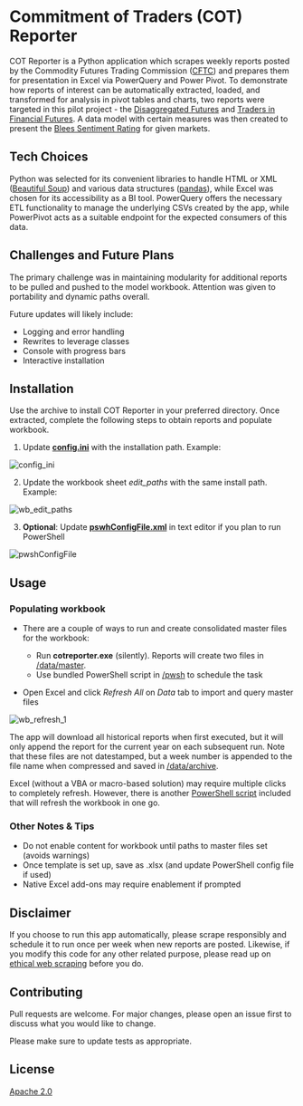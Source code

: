 # Commitment of Traders (COT) Reporter

COT Reporter is a Python application which scrapes weekly reports posted by the Commodity Futures Trading Commission ([CFTC](https://www.cftc.gov/MarketReports/CommitmentsofTraders/index.htm)) and prepares them for presentation in Excel via PowerQuery and Power Pivot. To demonstrate how reports of interest can be automatically extracted, loaded, and transformed for analysis in pivot tables and charts, two reports were targeted in this pilot project - the [Disaggregated Futures](https://www.cftc.gov/MarketReports/CommitmentsofTraders/HistoricalCompressed/index.htm) and [Traders in Financial Futures](https://www.cftc.gov/MarketReports/CommitmentsofTraders/HistoricalCompressed/index.htm). A data model with certain measures was then created to present the [Blees Sentiment Rating](https://bit.ly/3S76uMm) for given markets.

## Tech Choices
Python was selected for its convenient libraries to handle HTML or XML ([Beautiful Soup](https://pypi.org/project/beautifulsoup4/)) and various data structures ([pandas](https://pandas.pydata.org/)), while Excel was chosen for its accessibility as a BI tool. PowerQuery offers the necessary ETL functionality to manage the underlying CSVs created by the app, while PowerPivot acts as a suitable endpoint for the expected consumers of this data.

## Challenges and Future Plans
The primary challenge was in maintaining modularity for additional reports to be pulled and pushed to the model workbook. Attention was given to portability and dynamic paths overall.

Future updates will likely include:

- Logging and error handling
- Rewrites to leverage classes
- Console with progress bars
- Interactive installation

## Installation

Use the archive to install COT Reporter in your preferred directory. Once extracted, complete the following steps to obtain reports and populate workbook.

1. Update [**config.ini**](/src/config.ini) with the installation path. Example:

![config_ini](https://user-images.githubusercontent.com/8696078/192114851-a6f95e7a-b4f7-4ec6-9713-b9732421ba1f.png)


2. Update the workbook sheet *edit_paths* with the same install path. Example:

![wb_edit_paths](https://user-images.githubusercontent.com/8696078/192114117-0b79624b-ca31-4abb-b13b-93b2c0ab92cb.png)

3. **Optional**: Update [**pswhConfigFile.xml**](/pwsh/pwshConfigFile.xml) in text editor if you plan to run PowerShell

![pwshConfigFile](https://user-images.githubusercontent.com/8696078/192114203-10366b3e-0872-473f-8d95-37cf5eea0080.png)

## Usage
### Populating workbook
* There are a couple of ways to run and create consolidated master files for the workbook:
    * Run **cotreporter.exe** (silently). Reports will create two files in [/data/master](/data/master).
    * Use bundled PowerShell script in [/pwsh](/pwsh) to schedule the task

* Open Excel and click *Refresh All* on *Data* tab to import and query master files

![wb_refresh_1](https://user-images.githubusercontent.com/8696078/192114676-0cb650ae-4039-45e9-a129-1aeea4da70ed.png)

The app will download all historical reports when first executed, but it will only append the report for the current year on each subsequent run. Note that these files are not datestamped, but a week number is appended to the file name when compressed and saved in [/data/archive](/data/archive).

Excel (without a VBA or macro-based solution) may require multiple clicks to completely refresh. However, there is another [PowerShell script](/pwsh/refreshExcel.ps1) included that will refresh the workbook in one go.

### Other Notes & Tips

* Do not enable content for workbook until paths to master files set (avoids warnings)
* Once template is set up, save as .xlsx (and update PowerShell config file if used)
* Native Excel add-ons may require enablement if prompted

## Disclaimer

If you choose to run this app automatically, please scrape responsibly and schedule it to run once per week when new reports are posted. Likewise, if you modify this code for any other related purpose, please read up on [ethical web scraping](https://www.scrapehero.com/how-to-prevent-getting-blacklisted-while-scraping/) before you do.

## Contributing
Pull requests are welcome. For major changes, please open an issue first to discuss what you would like to change.

Please make sure to update tests as appropriate.

## License
[Apache 2.0](http://www.apache.org/licenses/)